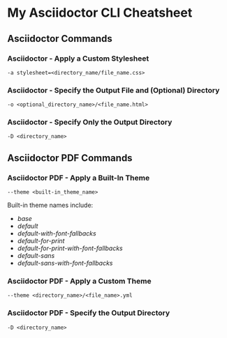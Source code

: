 # My Asciidoctor CLI Cheatsheet

## Asciidoctor Commands

### Asciidoctor - Apply a Custom Stylesheet

    -a stylesheet=<directory_name/file_name.css>

### Asciidoctor - Specify the Output File and (Optional) Directory

    -o <optional_directory_name>/<file_name.html>

### Asciidoctor - Specify Only the Output Directory

    -D <directory_name>

## Asciidoctor PDF Commands

### Asciidoctor PDF - Apply a Built-In Theme

    --theme <built-in_theme_name>

Built-in theme names include:

* *base*
* *default*
* *default-with-font-fallbacks*
* *default-for-print*
* *default-for-print-with-font-fallbacks*
* *default-sans*
* *default-sans-with-font-fallbacks*

### Asciidoctor PDF - Apply a Custom Theme

    --theme <directory_name>/<file_name>.yml

### Asciidoctor PDF - Specify the Output Directory

    -D <directory_name>


